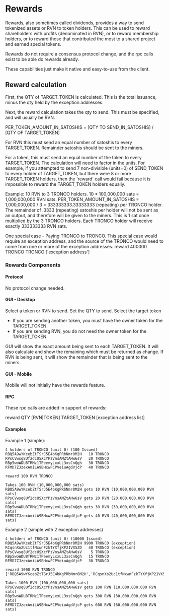 # Rewards

Rewards, also sometimes called dividends, provides a way to send tokenized assets or RVN to token holders.  This can be used to reward shareholders with profits (denominated in RVN), or to reward membership holders, or to reward those that contributed the most to a shared project and earned special tokens.  

Rewards do not require a consensus protocol change, and the rpc calls exist to be able do rewards already.

These capabilities just make it native and easy-to-use from the client.

## Reward calculation

First, the QTY of TARGET_TOKEN is calculated.  This is the total issuance, minus the qty held by the exception addresses.

Next, the reward calculation takes the qty to send.  This must be specified, and will usually be RVN.

PER_TOKEN_AMOUNT_IN_SATOSHIS = [QTY TO SEND_IN_SATOSHIS] / [QTY OF TARGET_TOKEN]

For RVN this must send an equal number of satoshis to every TARGET_TOKEN.  Remainder satoshis should be sent to the miners.

For a token, this must send an equal number of the token to every TARGET_TOKEN.  The calculation will need to factor in the units.  For example, if you attempted to send 7 non-divisible (units=0) of SEND_TOKEN to every holder of TARGET_TOKEN, but there were 8 or more TARGET_TOKEN holders, then the 'reward' call would fail because it is impossible to reward the TARGET_TOKEN holders equally.

Example: 10 RVN to 3 TRONCO holders.  10 * 100,000,000 sats = 1,000,000,000 RVN sats.
PER_TOKEN_AMOUNT_IN_SATOSHIS = 1,000,000,000 / 3 = 333333333.33333333 (repeating) per TRONCO holder.  The remainder of .3333 (repeating) satoshis per holder will not be sent as an output, and therefore will be given to the miners.  This is 1 sat once multiplied by the 3 TRONCO holders.  Each TRONCO holder will receive exactly 333333333 RVN sats.

One special case - Paying TRONCO to TRONCO.  This special case would require an exception address, and the source of the TRONCO would need to come from one or more of the exception addresses.
reward 400000 TRONCO TRONCO ['exception address']

### Rewards Components
#### Protocol

No protocol change needed.

#### GUI - Desktop

Select a token or RVN to send.
Set the QTY to send.
Select the target token
* If you are sending another token, you must have the owner token for the TARGET_TOKEN.
* If you are sending RVN, you do not need the owner token for the TARGET_TOKEN

GUI will show the exact amount being sent to each TARGET_TOKEN.  It will also calculate and show the remaining which must be returned as change.  If RVN is being sent, it will show the remainder that is being sent to the miners.

#### GUI - Mobile

Mobile will not initially have the rewards feature.

#### RPC

These rpc calls are added in support of rewards:

reward QTY [RVN|TOKEN] TARGET_TOKEN [exception address list]

#### Examples

Example 1 (simple):
```
4 holders of TRONCO (unit 0) (100 Issued)
RBQ5A9wYKcebZtTSrJ5E4bKgPRbNmr8M2H   10 TRONCO
RPsCVwsq8Uf2dcUSXcYPzVnsAMZtAHw6sV   20 TRONCO
RBp5woWDU8TRMz1TPeemyLxxLL3xsCnQgh   30 TRONCO
RFMD7ZJzexAmiLA9BHxwFCPVeiuAgdVjcP   40 TRONCO

reward 100 RVN TRONCO

Takes 100 RVN (10,000,000,000 sats)
RBQ5A9wYKcebZtTSrJ5E4bKgPRbNmr8M2H gets 10 RVN (10,000,000,000 RVN sats)
RPsCVwsq8Uf2dcUSXcYPzVnsAMZtAHw6sV gets 20 RVN (20,000,000,000 RVN sats)
RBp5woWDU8TRMz1TPeemyLxxLL3xsCnQgh gets 30 RVN (30,000,000,000 RVN sats)
RFMD7ZJzexAmiLA9BHxwFCPVeiuAgdVjcP gets 40 RVN (40,000,000,000 RVN sats)
```

Example 2 (simple with 2 exception addresses)
```
4 holders of TRONCO (unit 0) (10000 Issued)
RBQ5A9wYKcebZtTSrJ5E4bKgPRbNmr8M2H 9900 TRONCO (exception)
RCqsnXo2Uc1tfNxwnFzkTYXfjKP21VX5ZD 	 40 TRONCO (exception) 
RPsCVwsq8Uf2dcUSXcYPzVnsAMZtAHw6sV    5 TRONCO
RBp5woWDU8TRMz1TPeemyLxxLL3xsCnQgh   15 TRONCO
RFMD7ZJzexAmiLA9BHxwFCPVeiuAgdVjcP   30 TRONCO

reward 1000 RVN TRONCO ['RBQ5A9wYKcebZtTSrJ5E4bKgPRbNmr8M2H','RCqsnXo2Uc1tfNxwnFzkTYXfjKP21VX5ZD']

Takes 1000 RVN (100,000,000,000 sats)
RPsCVwsq8Uf2dcUSXcYPzVnsAMZtAHw6sV gets 100 RVN (10,000,000,000 RVN sats)
RBp5woWDU8TRMz1TPeemyLxxLL3xsCnQgh gets 300 RVN (30,000,000,000 RVN sats)
RFMD7ZJzexAmiLA9BHxwFCPVeiuAgdVjcP gets 600 RVN (60,000,000,000 RVN sats)
```







